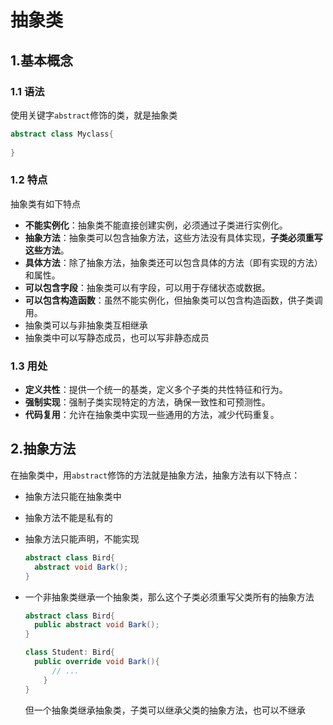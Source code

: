 #  抽象类

## 1.基本概念

### 1.1 语法

使用关键字`abstract`修饰的类，就是抽象类

```cs
abstract class Myclass{
	    
}
```

### 1.2 特点

抽象类有如下特点

- **不能实例化**：抽象类不能直接创建实例，必须通过子类进行实例化。
- **抽象方法**：抽象类可以包含抽象方法，这些方法没有具体实现，**子类必须重写这些方法**。
- **具体方法**：除了抽象方法，抽象类还可以包含具体的方法（即有实现的方法）和属性。
- **可以包含字段**：抽象类可以有字段，可以用于存储状态或数据。
- **可以包含构造函数**：虽然不能实例化，但抽象类可以包含构造函数，供子类调用。
- 抽象类可以与非抽象类互相继承
- 抽象类中可以写静态成员，也可以写非静态成员



### 1.3 用处

- **定义共性**：提供一个统一的基类，定义多个子类的共性特征和行为。
- **强制实现**：强制子类实现特定的方法，确保一致性和可预测性。
- **代码复用**：允许在抽象类中实现一些通用的方法，减少代码重复。



## 2.抽象方法

在抽象类中，用`abstract`修饰的方法就是抽象方法，抽象方法有以下特点：

- 抽象方法只能在抽象类中

- 抽象方法不能是私有的

- 抽象方法只能声明，不能实现

  ```cs {2}
  abstract class Bird{
  	abstract void Bark();
  }
  ```

- 一个非抽象类继承一个抽象类，那么这个子类必须重写父类所有的抽象方法

  ```cs
  abstract class Bird{
  	public abstract void Bark();
  }
  
  class Student: Bird{
  	public override void Bark(){
  		// ...
      }
  }
  ```

  但一个抽象类继承抽象类，子类可以继承父类的抽象方法，也可以不继承
